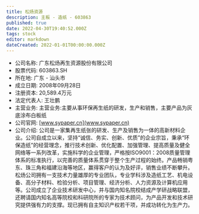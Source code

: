```yaml
---
title: 松炀资源
description: 主板 - 造纸 - 603863
published: true
date: 2022-04-30T19:40:52.000Z
tags: stock
editor: markdown
dateCreated: 2022-01-01T00:00:00.000Z
---
```


- 公司名称: 广东松炀再生资源股份有限公司
- 股票代码: 603863.SH
- 所在地: 广东 - 汕头市
- 成立日期: 2008年09月28日
- 注册资本: 20,589.4万元
- 法定代表人: 王壮鹏
- 主营业务: 主营业务:主要从事环保再生纸的研发，生产和销售，主要产品为灰底涂布白板纸
- 公司官网: [www.sypaper.cn](www.sypaper.cn)
- 公司介绍: 公司是一家集再生纸张的研发、生产及销售为一体的高新材料企业。公司自成立以来，坚持“诚信、务实、创新、优质”的企业宗旨，秉承“环保造纸”的经营理念，推行技术创新、优化配置、加强管理、提高质量及健全网络等一系列改革，实施科学的企业管理，严格按ISO9001：2008质量管理体系的标准执行，以完善的质量体系贯穿于整个生产过程的始终。产品畅销粤东、珠三角和福建沿海等地区，赢得客户的认为及好评，销售业绩不断攀升。松炀公司拥有一支技术力量雄厚的专业团队，专业学科涉及造纸工艺、机电设备、高分子材料、检验分析、项目管理、经济分析、人力资源及计算机应用等。公司成立了企业技术研发中心，并与国内知名院校结成产学研战略联盟，还聘请国内知名高等院校和科研院所的专家为技术顾问，为产品开发和技术研究提供强有力的支撑。现已拥有自主知识产权若干项，并成功转化为生产力。


